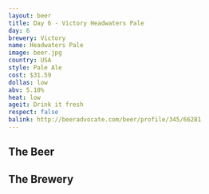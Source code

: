 ```yaml
---
layout: beer
title: Day 6 - Victory Headwaters Pale
day: 6
brewery: Victory
name: Headwaters Pale
image: beer.jpg
country: USA
style: Pale Ale
cost: $31.59
dollas: low
abv: 5.10%
heat: low
ageit: Drink it fresh
respect: false
balink: http://beeradvocate.com/beer/profile/345/66281
---
```

## The Beer

## The Brewery

